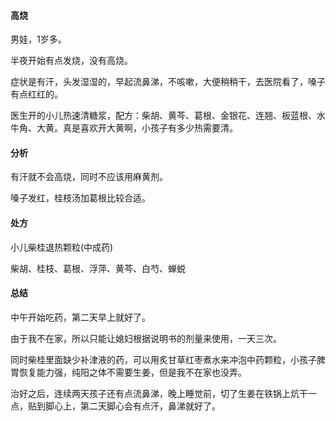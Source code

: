 #### 高烧

男娃，1岁多。

半夜开始有点发烧，没有高烧。

症状是有汗，头发湿湿的，早起流鼻涕，不咳嗽，大便稍稍干，去医院看了，嗓子有点红红的。

医生开的小儿热速清糖浆，配方：柴胡、黄芩、葛根、金银花、连翘、板蓝根、水牛角、大黄。真是喜欢开大黄啊，小孩子有多少热需要清。

#### 分析

有汗就不会高烧，同时不应该用麻黄剂。

嗓子发红，桂枝汤加葛根比较合适。

#### 处方

小儿柴桂退热颗粒(中成药) 

柴胡、桂枝、葛根、浮萍、黄芩、白芍、蝉蜕

#### 总结

中午开始吃药，第二天早上就好了。

由于我不在家，所以只能让媳妇根据说明书的剂量来使用，一天三次。

同时柴桂里面缺少补津液的药，可以用炙甘草红枣煮水来冲泡中药颗粒，小孩子脾胃恢复能力强，纯阳之体不需要生姜，但是我不在家也没弄。

治好之后，连续两天孩子还有点流鼻涕，晚上睡觉前，切了生姜在铁锅上炕干一点，贴到脚心上，第二天脚心会有点汗，鼻涕就好了。

